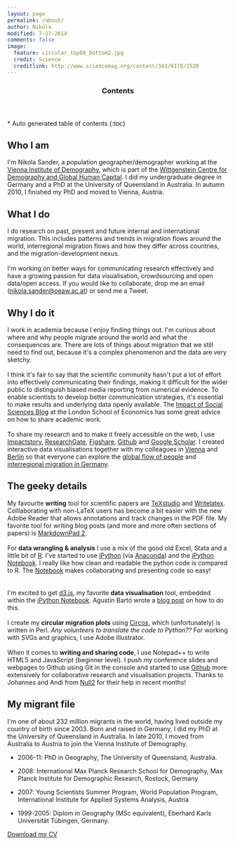 ```yaml
---
layout: page
permalink: /about/
author: Nikola 
modified: 7-27-2014
comments: false
image:
  feature: circular_top60_bottom2.jpg
  credit: Science
  creditlink: http://www.sciencemag.org/content/343/6178/1520
---
```


<section id="table-of-contents" class="toc">
  <header>
    <h3>Contents</h3>
  </header>
<div id="drawer" markdown="1">
*  Auto generated table of contents
{:toc}
</div>
</section><!-- /#table-of-contents -->

## Who I am

I'm Nikola Sander, a population geographer/demographer working at the [Vienna Institute of Demography](http://www.oeaw.ac.at/vid), which is part of the [Wittgenstein Centre for Demography and Global Human Capital](http://www.wittgensteincentre.org). I did my undergraduate degree in Germany and a PhD at the University of Queensland in Australia. In autumn 2010, I finished my PhD and moved to Vienna, Austria. 

## What I do

I do research on past, present and future internal and international migration. This includes patterns and trends in migration flows around the world, interregional migration flows and how they differ across countries, and the migration-development nexus. 
<br>
<br>
I'm working on better ways for communicating research effectively and have a growing passion for data visualisation, crowdsourcing and open data/open access. If you would like to collaborate, drop me an email (nikola.sander@oeaw.ac.at) or send me a Tweet.  

## Why I do it

I work in academia because I enjoy finding things out. I'm curious about where and why people migrate around the world and what the consequences are. There are lots of things about migration that we still need to find out, because it's a complex phenomenon and the data are very sketchy. 
<br>
<br>
I think it's fair to say that the scientific community hasn't put a lot of effort into effectively communicating their findings, making it difficult for the wider public to distinguish biased media reporting from numerical evidence. To enable scientists to develop better communication strategies, it's essential to make results and underlying data openly available. The [Impact of Social Sciences Blog](blogs.lse.ac.uk/impactofsocialsciences/) at the London School of Economics has some great advice on how to share academic work. 
<br>
<br>
To share my research and to make it freely accessible on the web, I use [Impactstory](https://impactstory.org/NikolaSander), [ResearchGate](http://www.researchgate.net/profile/Nikola_Sander), [Figshare](http://www.figshare.com), [Github](http://github.com) and [Google Scholar](https://scholar.google.at/citations?user=yLY6T8cAAAAJ&hl=en). I created interactive data visualisations together with my colleagues in [Vienna](http://www.metropop.eu/) and [Berlin](http://null2.net) so that everyone can explore the [global flow of people](http://www.global-migration.info) and [interregional migration in Germany](http://www.german-migration.info).

## The geeky details

My favourite **writing** tool for scientific papers are [TeXstudio](http://texstudio.sourceforge.net/) and [Writelatex](https://www.writelatex.com/). Colllaborating with non-LaTeX users has become a bit easier with the new Adobe Reader that allows annotations and track changes in the PDF file. My favorite tool for writing blog posts (and more and more often sections of papers) is [MarkdownPad 2](http://markdownpad.com/). 
<br>
<br>
For **data wrangling & analysis** I use a mix of the good old Excel, Stata and a little bit of [R](http://www.r-project.org/). I've started to use [iPython](http://ipython.org/) (via [Anaconda](https://store.continuum.io/cshop/anaconda/)) and the [iPython Notebook](http://ipython.org/notebook.html). I really like how clean and readable the python code is compared to R. The [Notebook](http://ipython.org/notebook.html) makes collaborating and presenting code so easy!  
<br>
<br>
I'm excited to get [d3.js](http://d3js.org/), my favorite **data visualisation** tool, embedded within the [iPython Notebook](http://ipython.org/notebook.html). Agustín Bartó wrote a [blog post](http://www.machinalis.com/blog/embedding-interactive-charts-on-an-ipython-nb/) on how to do this. 
<br>
<br>
I create my **circular migration plots** using [Circos](http://circos.ca), which (unfortunately) is written in Perl. *Any volunteers to translate the code to Python??* For working with SVGs and graphics, I use Adobe Illustrator.
<br>
<br>
When it comes to **writing and sharing code**, I use Notepad++ to write HTML5 and JavaScript (beginner level). I push my conference slides and webpages to Github using Git in the console and started to use [Github](http://github.com) more extensively for collaborative research and visualisation projects. Thanks to Johannes and Andi from [Null2](http://null2.net) for their help in recent months!


## My migrant file

I'm one of about 232 million migrants in the world, having lived outside my country of birth since 2003. Born and raised in Germany, I did my PhD at the University of Queensland in Australia. In late 2010, I moved from Australia to Austria to join the Vienna Institute of Demography. 

* 2006-11: PhD in Geography, The University of Queensland, Australia.

* 2008: International Max Planck Research School for Demography, Max Planck Institute for Demographic Research, Rostock, Germany

* 2007: Young Scientists Summer Program, World Population Program, International Institute for Applied Systems Analysis, Austria

* 1999-2005: Diplom in Geography (MSc equivalent), Eberhard Karls Universität Tübingen, Germany.

<a markdown="0" href="{{ site.url }}/images/CV_April2014.pdf" class="btn">Download my CV</a>

